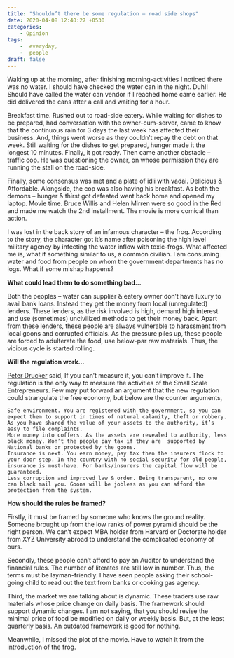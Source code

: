 ```yaml
---
title: "Shouldn’t there be some regulation – road side shops"
date: 2020-04-08 12:40:27 +0530
categories:
    - Opinion
tags:
    -  everyday,
    -  people
draft: false
---
```



Waking up at the morning, after finishing morning-activities I noticed there was no water. I should have checked the water can in the night. Duh!! Should have called the water can vendor if I reached home came earlier. He did delivered the cans after a call and waiting for a hour.

Breakfast time. Rushed out to road-side eatery.  While waiting for dishes to be prepared, had conversation with the owner-cum-server, came to know that the continuous rain for 3 days the last week has affected their business. And, things went worse as they couldn’t repay the debt on that week. Still waiting for the dishes to get prepared, hunger made it the longest 10 minutes. Finally, it got ready. Then came another obstacle – traffic cop. He was questioning the owner, on whose permission they are running the stall on the road-side.

Finally, some consensus was met and a plate of idli with vadai. Delicious & Affordable. Alongside, the cop was also having his breakfast. As both the demons – hunger & thirst got defeated went back home and opened my laptop. Movie time. Bruce Willis and Helen Mirren were so good in the Red and made me watch the 2nd installment. The movie is more comical than action.

I was lost in the back story of an infamous character – the frog. According to the story, the character got it’s name after poisoning the high level military agency by infecting the water inflow with toxic-frogs. What affected me is, what if something similar to us, a common civilian.  I am consuming water and food from people on whom the government departments has no logs. What if some mishap happens?

**What could lead them to do something bad…**

Both the peoples – water can supplier & eatery owner don’t have luxury to avail bank loans. Instead they get the money from local (unregulated) lenders. These lenders, as the risk involved is high, demand high interest and use (sometimes) uncivilized methods to get their money back. Apart from these lenders, these people are always vulnerable to harassment from local goons and corrupted officials. As the pressure piles up, these people are forced to adulterate the food, use below-par raw materials. Thus, the vicious cycle is started rolling.

**Will the regulation work…**

[Peter Drucker](https://en.wikipedia.org/wiki/Peter_Drucker) said, If you can’t measure it, you can’t improve it.  The regulation is the only way to measure the activities of the Small Scale Entrepreneurs. Few may put forward an argument that the new regulation could strangulate the free economy, but below are the counter arguments,

    Safe environment. You are registered with the government, so you can expect them to support in times of natural calamity, theft or robbery. As you have shared the value of your assets to the authority, it’s easy to file complaints.
    More money into coffers. As the assets are revealed to authority, less black money. Won’t the people pay tax if they are  supported by National banks or protected by the goons.
    Insurance is next. You earn money, pay tax then the insurers flock to your door step. In the country with no social security for old people, insurance is must-have. For banks/insurers the capital flow will be guaranteed.
    Less corruption and improved law & order. Being transparent, no one can black mail you. Goons will be jobless as you can afford the protection from the system.

**How should the rules be framed?**

Firstly, it must be framed by someone who knows the ground reality. Someone brought up from the low ranks of power pyramid should be the right person. We can’t expect MBA holder from Harvard or Doctorate holder from XYZ University abroad to understand the complicated economy of ours.

Secondly, these people can’t afford to pay an Auditor to understand the financial rules. The number of literates are still low in number. Thus, the terms must be layman-friendly. I have seen people asking their school-going child to read out the text from banks or cooking gas agency.

Third, the market we are talking about is dynamic. These traders use raw materials whose price change on daily basis. The framework should support dynamic changes. I am not saying, that you should revise the minimal price of food be modified on daily or weekly basis. But, at the least quarterly basis. An outdated framework is good for nothing.

Meanwhile, I missed the plot of the movie. Have to watch it from the introduction of the frog.
